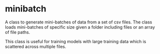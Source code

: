 # minibatch
A class to generate mini-batches of data from a set of csv files.
The class loads mini-batches of specific size given a folder including files or an array of file paths.

This class is useful for training models with large training data which is scattered across multiple files.
